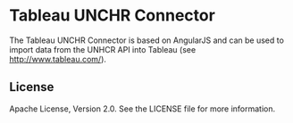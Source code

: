 # Tableau UNCHR Connector

The Tableau UNCHR Connector is based on AngularJS and can be used to import data from the UNHCR API into Tableau (see http://www.tableau.com/).

## License
Apache License, Version 2.0. See the LICENSE file for more information.






